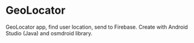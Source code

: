 # GeoLocator
GeoLocator app, find user location, send to Firebase. Create with Android Studio (Java) and osmdroid library.
